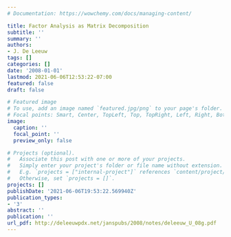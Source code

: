 ```yaml
---
# Documentation: https://wowchemy.com/docs/managing-content/

title: Factor Analysis as Matrix Decomposition
subtitle: ''
summary: ''
authors:
- J. De Leeuw
tags: []
categories: []
date: '2008-01-01'
lastmod: 2021-06-06T12:53:22-07:00
featured: false
draft: false

# Featured image
# To use, add an image named `featured.jpg/png` to your page's folder.
# Focal points: Smart, Center, TopLeft, Top, TopRight, Left, Right, BottomLeft, Bottom, BottomRight.
image:
  caption: ''
  focal_point: ''
  preview_only: false

# Projects (optional).
#   Associate this post with one or more of your projects.
#   Simply enter your project's folder or file name without extension.
#   E.g. `projects = ["internal-project"]` references `content/project/deep-learning/index.md`.
#   Otherwise, set `projects = []`.
projects: []
publishDate: '2021-06-06T19:53:22.569940Z'
publication_types:
- '3'
abstract: ''
publication: ''
url_pdf: http://deleeuwpdx.net/janspubs/2008/notes/deleeuw_U_08g.pdf
---
```

